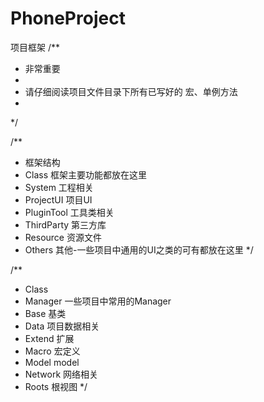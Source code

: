 # PhoneProject
项目框架
/**
 *  非常重要
 *
 *  请仔细阅读项目文件目录下所有已写好的 宏、单例方法
 *
 */

/**
 *  框架结构
 *  Class 框架主要功能都放在这里
 *  System 工程相关
 *  ProjectUI 项目UI
 *  PluginTool 工具类相关
 *  ThirdParty 第三方库
 *  Resource 资源文件
 *  Others 其他-一些项目中通用的UI之类的可有都放在这里
 */

/**
 *  Class
 *  Manager 一些项目中常用的Manager
 *  Base 基类
 *  Data 项目数据相关
 *  Extend 扩展
 *  Macro 宏定义
 *  Model model
 *  Network 网络相关
 *  Roots 根视图
 */
